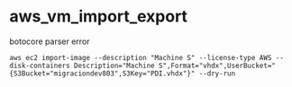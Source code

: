 # aws_vm_import_export
botocore parser error

```
aws ec2 import-image --description "Machine S" --license-type AWS --disk-containers Description="Machine S",Format="vhdx",UserBucket="{S3Bucket="migraciondev803",S3Key="PDI.vhdx"}" --dry-run

```
